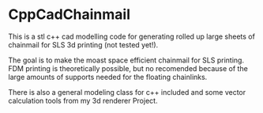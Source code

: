 # CppCadChainmail
This is a stl c++ cad modelling code for generating rolled up large sheets of chainmail for SLS 3d printing (not tested yet!).  

The goal is to make the moast space efficient chainmail for SLS printing.  
FDM printing is theoretically possible, but no recomended because of the large amounts of supports needed for the floating chainlinks.  

There is also a general modeling class for c++ included and some vector calculation tools from my 3d renderer Project.
